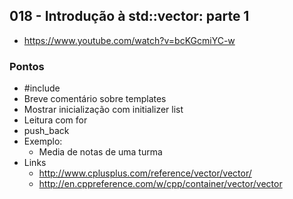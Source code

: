 ## 018 - Introdução à std::vector: parte 1

- https://www.youtube.com/watch?v=bcKGcmiYC-w

### Pontos

- #include <vector>
- Breve comentário sobre templates
- Mostrar inicialização com initializer list
- Leitura com for
- push_back
- Exemplo:
  - Media de notas de uma turma
- Links
  - http://www.cplusplus.com/reference/vector/vector/
  - http://en.cppreference.com/w/cpp/container/vector/vector
